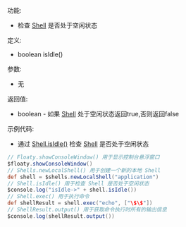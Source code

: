 功能:

+ 检查 [Shell](/API/Shell/Shell/README.md) 是否处于空闲状态

定义:

+ boolean isIdle()

参数:

+ 无

返回值:

+ boolean - 如果 [Shell](/API/Shell/Shell/README.md) 处于空闲状态返回true,否则返回false

示例代码:

+ 通过 [Shell.isIdle()](/API/Shell/Shell/README.md?id=isIdle)
  检查 [Shell](/API/Shell/Shell/README.md) 是否处于空闲状态

```groovy
// Floaty.showConsoleWindow() 用于显示控制台悬浮窗口
$floaty.showConsoleWindow()
// Shells.newLocalShell() 用于创建一个新的本地 Shell
def shell = $shells.newLocalShell("application")
// Shell.isIdle() 用于检查 Shell 是否处于空闲状态
$console.log("isIdle->" + shell.isIdle())
// Shell.exec() 用于执行命令
def shellResult = shell.exec("echo", ["\$\$"])
// ShellResult.output() 用于获取命令执行时所有的输出信息
$console.log(shellResult.output())
```